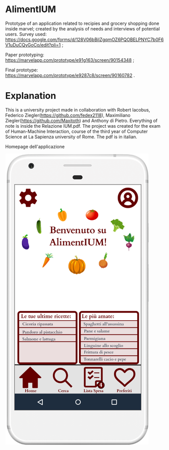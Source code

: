 # AlimentIUM
Prototype of an application related to recipies and grocery shopping done inside marvel; created by the analysis of needs and interviews of potential users.
Survey used: https://docs.google.com/forms/d/128V06bBiIZgqmOZ6PQOBELPNYC7b0F6V1uDuCQyGoCo/edit?pli=1 ;

Paper prototyping: https://marvelapp.com/prototype/e91g163/screen/90154348 ;

Final prototype: https://marvelapp.com/prototype/e9287c8/screen/90160782 .
# Explanation
This is a university project made in collaboration with Robert Iacobus, Federico Ziegler(https://github.com/fedex2118), Maximiliano Ziegler(https://github.com/Maxitoth) and Anthony di Pietro. Everything of note is inside the Relazione IUM.pdf. 
The project was created for the exam of Human-Machine Interaction, course of the third year of Computer Science at La Sapienza university of Rome. The pdf is in italian.

Homepage dell'applicazione

![Screenshot](AlimentiumF.png)

